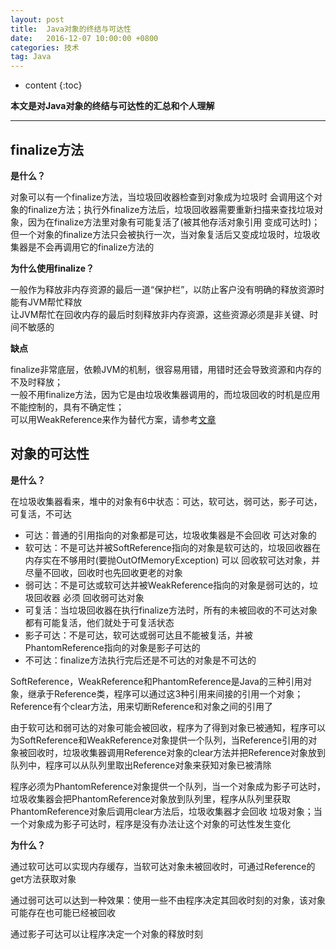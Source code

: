 ```yaml
---
layout: post
title:  Java对象的终结与可达性
date:   2016-12-07 10:00:00 +0800
categories: 技术
tag: Java
---
```


* content
{:toc}


**本文是对Java对象的终结与可达性的汇总和个人理解**

***

## finalize方法

**是什么？**

对象可以有一个finalize方法，当垃圾回收器检查到对象成为垃圾时 会调用这个对象的finalize方法；执行外finalize方法后，垃圾回收器需要重新扫描来查找垃圾对象，因为在finalize方法里对象有可能复活了(被其他存活对象引用 变成可达时)；但一个对象的finalize方法只会被执行一次，当对象复活后又变成垃圾时，垃圾收集器是不会再调用它的finalize方法的

**为什么使用finalize？**

一般作为释放非内存资源的最后一道“保护栏”，以防止客户没有明确的释放资源时能有JVM帮忙释放  
让JVM帮忙在回收内存的最后时刻释放非内存资源，这些资源必须是非关键、时间不敏感的

**缺点** 

finalize非常底层，依赖JVM的机制，很容易用错，用错时还会导致资源和内存的不及时释放；  
一般不用finalize方法，因为它是由垃圾收集器调用的，而垃圾回收的时机是应用不能控制的，具有不确定性；  
可以用WeakReference来作为替代方案，请参考[文章](http://www.devx.com/Java/Article/30192)

## 对象的可达性

**是什么？**

在垃圾收集器看来，堆中的对象有6中状态：可达，软可达，弱可达，影子可达，可复活，不可达

* 可达：普通的引用指向的对象都是可达，垃圾收集器是不会回收 可达对象的
* 软可达：不是可达并被SoftReference指向的对象是软可达的，垃圾回收器在内存实在不够用时(要抛OutOfMemoryException) 可以 回收软可达对象，并尽量不回收，回收时也先回收更老的对象
* 弱可达：不是可达或软可达并被WeakReference指向的对象是弱可达的，垃圾回收器 必须 回收弱可达对象
* 可复活：当垃圾回收器在执行finalize方法时，所有的未被回收的不可达对象都有可能复活，他们就处于可复活状态
* 影子可达：不是可达，软可达或弱可达且不能被复活，并被PhantomReference指向的对象是影子可达的
* 不可达：finalize方法执行完后还是不可达的对象是不可达的

SoftReference，WeakReference和PhantomReference是Java的三种引用对象，继承于Reference类，程序可以通过这3种引用来间接的引用一个对象；Reference有个clear方法，用来切断Reference和对象之间的引用了

由于软可达和弱可达的对象可能会被回收，程序为了得到对象已被通知，程序可以为SoftReference和WeakReference对象提供一个队列，当Reference引用的对象被回收时，垃圾收集器调用Reference对象的clear方法并把Reference对象放到队列中，程序可以从队列里取出Reference对象来获知对象已被清除

程序必须为PhantomReference对象提供一个队列，当一个对象成为影子可达时，垃圾收集器会把PhantomReference对象放到队列里，程序从队列里获取PhantomReference对象后调用clear方法后，垃圾收集器才会回收 垃圾对象；当一个对象成为影子可达时，程序是没有办法让这个对象的可达性发生变化

**为什么？**

通过软可达可以实现内存缓存，当软可达对象未被回收时，可通过Reference的get方法获取对象

通过弱可达可以达到一种效果：使用一些不由程序决定其回收时刻的对象，该对象可能存在也可能已经被回收

通过影子可达可以让程序决定一个对象的释放时刻